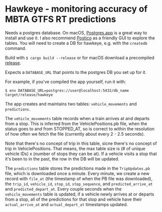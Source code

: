 # Hawkeye - monitoring accuracy of MBTA GTFS RT predictions

Needs a postgres database. On macOS, [Postgres.app](https://postgresapp.com/) is a great way to install and use it. I also recommend [Postico](https://eggerapps.at/postico/) as a friendly GUI to explore the tables. You will need to create a DB for hawkeye, e.g. with the `createdb` command.

Build with `$ cargo build --release` or for macOS download a precompiled [release](https://github.com/losvedir/hawkeye/releases).

Expects a `DATABASE_URL` that points to the postgres DB you set up for it.

For example, if you've compiled the app yourself, run it with:

```
$ env DATABASE_URL=postgres://user@localhost:5432/db_name target/release/hawkeye
```

The app creates and maintains two tables: `vehicle_movements` and `predictions`.

The `vehicle_movements` table records when a train arrives at and departs from a stop. This is inferred from the VehiclePositions.pb file, when the status goes to and from STOPPED_AT, so is correct to within the resolution of how often we fetch the file (currently about every 2 - 2.5 seconds).

Note that there's no concept of trip in this table, sicne there's no concept of trip in VehiclePositions. That means, the max table size is (# of unique vehicle IDs) x (number of stops they can be at). If a vehicle visits a stop that it's been to in the past, the row in the DB will be updated.

The `predictions` table stores the predictions made in the `TripUpdates.pb` file, which is downloaded once a minute. Every minute, we create a new record with `file_at` (the timestamp of when the PB file was downloaded), the `trip_id`, `vehicle_id`, `stop_id`, `stop_sequence`, and `predicted_arrive_at` and `predicted_depart_at`. Every couple seconds when the `vehicle_movements` table is updated, if a vehicle newly arrives at or departs from a stop, all of the predictions for that stop and vehicle have their `actual_arrive_at` and `actual_depart_at` timestamps updated.
